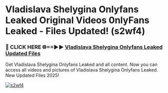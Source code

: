 # Vladislava Shelygina Onlyfans Leaked Original Videos 0nlyFans Leaked - Files Updated! (s2wf4)

<h3>🔴 CLICK HERE 🌐==►► <a href="https://tinyurl.com/2wckxsce" rel="nofollow">Vladislava Shelygina Onlyfans Leaked Updated Files</a></h3>

Get Vladislava Shelygina Onlyfans Leaked and all content. Now you can access all videos and pictures of Vladislava Shelygina Onlyfans Leaked. New Updated Files 2025!

[![s2wf4](https://i.imgur.com/AFduVYN.gif)](https://tinyurl.com/2wckxsce)
